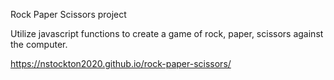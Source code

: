Rock Paper Scissors project

Utilize javascript functions to create a game of rock, paper, scissors against the computer. 

https://nstockton2020.github.io/rock-paper-scissors/
